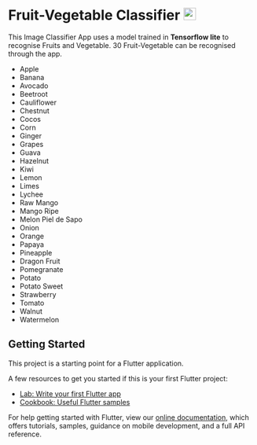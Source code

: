 # Fruit-Vegetable Classifier <img src="https://i.pinimg.com/originals/70/e1/f4/70e1f4405b7d6e333b18864384b61c2a.gif" width="25px">

This Image Classifier App uses a model trained in **Tensorflow lite** to recognise Fruits and Vegetable.
30 Fruit-Vegetable can be recognised through the app.

- Apple
- Banana
- Avocado
- Beetroot
- Cauliflower
- Chestnut
- Cocos
- Corn
- Ginger
- Grapes
- Guava
- Hazelnut
- Kiwi
- Lemon
- Limes
- Lychee
- Raw Mango
- Mango Ripe
- Melon Piel de Sapo
- Onion
- Orange
- Papaya
- Pineapple
- Dragon Fruit
- Pomegranate
- Potato
- Potato Sweet
- Strawberry
- Tomato
- Walnut
- Watermelon




## Getting Started

This project is a starting point for a Flutter application.

A few resources to get you started if this is your first Flutter project:

- [Lab: Write your first Flutter app](https://flutter.dev/docs/get-started/codelab)
- [Cookbook: Useful Flutter samples](https://flutter.dev/docs/cookbook)

For help getting started with Flutter, view our
[online documentation](https://flutter.dev/docs), which offers tutorials,
samples, guidance on mobile development, and a full API reference.
